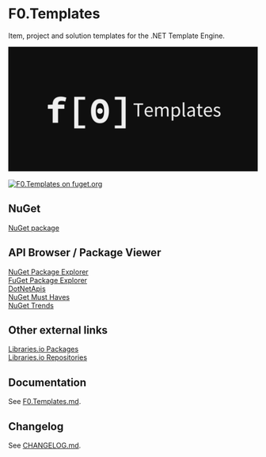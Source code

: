 # F0.Templates
Item, project and solution templates for the .NET Template Engine.

![F0.Templates](https://raw.githubusercontent.com/Flash0ver/F0/master/Branding/GitHub/F0.Templates.png)

[![F0.Templates on fuget.org](https://www.fuget.org/packages/F0.Templates/badge.svg)](https://www.fuget.org/packages/F0.Templates)

## NuGet
[NuGet package](https://www.nuget.org/packages/F0.Templates/)

## API Browser / Package Viewer
[NuGet Package Explorer](https://nuget.info/packages/F0.Templates)\
[FuGet Package Explorer](https://www.fuget.org/packages/F0.Templates)\
[DotNetApis](http://dotnetapis.com/pkg/F0.Templates)\
[NuGet Must Haves](https://nugetmusthaves.com/Package/F0.Templates)\
[NuGet Trends](https://nugettrends.com/packages?months=12&ids=F0.Templates)

## Other external links
[Libraries.io Packages](https://libraries.io/nuget/F0.Templates)\
[Libraries.io Repositories](https://libraries.io/github/Flash0ver/F0.Templates)

## Documentation
See [F0.Templates.md](./documentation/F0.Templates.md).

## Changelog
See [CHANGELOG.md](./CHANGELOG.md).
